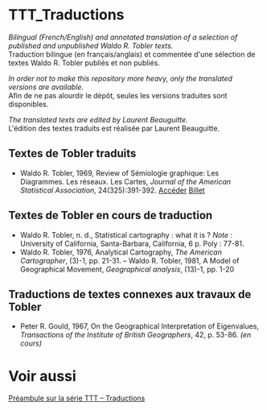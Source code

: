 # TTT_Traductions
_Bilingual (French/English) and annotated translation of a selection of published and unpublished Waldo R. Tobler texts_. </br>
Traduction bilingue (en français/anglais) et commentée d'une sélection de textes Waldo R. Tobler publiés et non publiés.

_In order not to make this repository more heavy, only the translated versions are available._ </br>
Afin de ne pas alourdir le dépôt, seules les versions traduites sont disponibles.

_The translated texts are edited by Laurent Beauguitte._ </br>
L'édition des textes traduits est réalisée par Laurent Beauguitte.

## Textes de Tobler traduits

- Waldo R. Tobler, 1969, Review of Sémiologie graphique: Les Diagrammes. Les réseaux. Les Cartes, _Journal of the American Statistical
Association_, 24(325):391-392. [Accéder](https://hal.archives-ouvertes.fr/hal-03583854) [Billet](https://neocarto.hypotheses.org/14131)

## Textes de Tobler en cours de traduction

- Waldo R. Tobler, n. d., Statistical cartography : what it is ? _Note_ : University of California, Santa-Barbara, California, 6 p. Poly : 77-81.
- Waldo R. Tobler, 1976, Analytical Cartography, _The American Cartographer_, (3)-1, pp. 21-31.
– Waldo R. Tobler, 1981, A Model of Geographical Movement, _Geographical analysis_, (13)-1, pp. 1-20

## Traductions de textes connexes aux travaux de Tobler
- Peter R. Gould, 1967, On the Geographical Interpretation of Eigenvalues, _Transactions of the Institute of British Geographers_, 42, p. 53-86. _(en cours)_


# Voir aussi
[Préambule sur la série TTT – Traductions](https://neocarto.hypotheses.org/14131)
